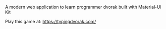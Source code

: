 A modern web application to learn programmer dvorak built with Material-UI Kit

Play this game at: https://typingdvorak.com/
